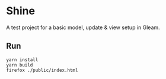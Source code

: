 # Shine

A test project for a basic model, update & view setup in Gleam.

## Run

```
yarn install
yarn build
firefox ./public/index.html
```
